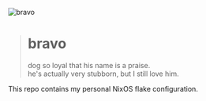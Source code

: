 ![bravo](https://github.com/lo-kiss/bravo/assets/115636509/62f3a689-c3c1-4697-bffb-d5661d9c969b)


<blockquote>
  <h1>bravo</h1>
  dog so loyal that his name is a praise.<br>
  he's actually very stubborn, but I still love him.
</blockquote>

This repo contains my personal NixOS flake configuration.

